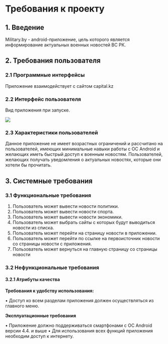 # **Требования к проекту**

## **1. Введение**

Military.by - android-приложение, цель которого является информирование актуальных военных новостей ВС РК.

## **2. Требования пользователя**

### **2.1 Программные интерфейсы**

Приложение взаимодействует с сайтом capital.kz

### **2.2 Интерфейс пользователя**

Вид приложения при запуске.

![](https://github.com/ZhekasKZ/Military/blob/master/mainDeskTOP/%D0%A1%D0%BD%D0%B8%D0%BC%D0%BE%D0%BA.PNG)

### **2.3 Характеристики пользователей**
Данное приложение не имеет возрастных ограничений и рассчитано на пользователей, имеющих минимальные навыки работы с ОС Android и желающих иметь быстрый доступ к военным новостям. Пользователей, желающих получать уведомления о актуальных новостях, которые они хотели бы прочитать.

## **3. Системные требования**

### **3.1 Функциональные требования**
1) Пользователь может вывести новости политики.
2) Пользователь может вывести новости спорта.
3) Пользователь может вывести новости экономики.
4) Пользователь может выбрать сайты с которых будут выводиться новости из списка.
5) Пользователь может перейти на страницу новости в приложении.
6) Пользователь может перейти по ссылке на первоисточник новости со страницы новости с приложения.
7) Пользователь может вернуться на главную страницу со страницы новости


### **3.2 Нефункциональные требования**

#### **3.2.1 Атрибуты качества**

**Требования к удобству использования:**

•	Доступ ко всем разделам приложения должен осуществляться из главного меню.

**Эксплуатационные требования**

•	Приложение должно поддерживаться смартфонами с ОС Android версии 4.4. и выше
•	Для использования всех функций приложения необходим доступ к интернету.


